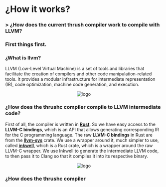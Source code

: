 # ¿How it works?

### > ¿How does the current thrush compiler work to compile with **LLVM**?

### First things first.

### ¿What is llvm?

LLVM (Low-Level Virtual Machine) is a set of tools and libraries that facilitate the creation of compilers and other code manipulation-related tools. It provides a modular infrastructure for intermediate representation (IR), code optimization, machine code generation, and execution.

<p align="center">
  <img src= "https://github.com/thrushlang/how-it-works/blob/master/assets/what da heck is llvm?.png" alt= "logo" style= "width: 2hv; height: 2hv;"> </img>
</p>

### ¿How does the thrushc compiler compile to LLVM intermediate code?

First of all, the compiler is written in **[Rust](https://www.rust-lang.org/)**. So we have easy access to the **LLVM-C bindings**, which is an API that allows generating corresponding IR for the C programming language. The raw **LLVM-C bindings** in Rust are from the **[llvm-sys](https://gitlab.com/taricorp/llvm-sys.rs)** crate. We use a wrapper around it, much simpler to use, called **[inkwell](https://github.com/TheDan64/inkwell)**, which is a Rust crate, which is a wrapper around the raw LLVM-C wrapper. We use Inkwell to generate the intermediate LLVM code, to then pass it to Clang so that it compiles it into its respective binary.

<p align="center">
  <img src= "https://github.com/thrushlang/how-it-works/blob/master/assets/what da heck is llvm?.png" alt= "logo" style= "width: 2hv; height: 2hv;"> </img>
</p>

### ¿How does the thrushc compiler 
